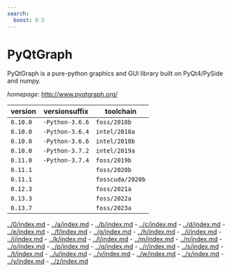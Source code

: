 ```yaml
---
search:
  boost: 0.5
---
```

# PyQtGraph

PyQtGraph is a pure-python graphics and GUI library built on PyQt4/PySide and numpy.

*homepage*: <http://www.pyqtgraph.org/>

version | versionsuffix | toolchain
--------|---------------|----------
``0.10.0`` | ``-Python-3.6.6`` | ``foss/2018b``
``0.10.0`` | ``-Python-3.6.4`` | ``intel/2018a``
``0.10.0`` | ``-Python-3.6.6`` | ``intel/2018b``
``0.10.0`` | ``-Python-3.7.2`` | ``intel/2019a``
``0.11.0`` | ``-Python-3.7.4`` | ``foss/2019b``
``0.11.1`` |  | ``foss/2020b``
``0.11.1`` |  | ``fosscuda/2020b``
``0.12.3`` |  | ``foss/2021a``
``0.13.3`` |  | ``foss/2022a``
``0.13.7`` |  | ``foss/2023a``

[../0/index.md](0) - [../a/index.md](a) - [../b/index.md](b) - [../c/index.md](c) - [../d/index.md](d) - [../e/index.md](e) - [../f/index.md](f) - [../g/index.md](g) - [../h/index.md](h) - [../i/index.md](i) - [../j/index.md](j) - [../k/index.md](k) - [../l/index.md](l) - [../m/index.md](m) - [../n/index.md](n) - [../o/index.md](o) - [../p/index.md](p) - [../q/index.md](q) - [../r/index.md](r) - [../s/index.md](s) - [../t/index.md](t) - [../u/index.md](u) - [../v/index.md](v) - [../w/index.md](w) - [../x/index.md](x) - [../y/index.md](y) - [../z/index.md](z)

